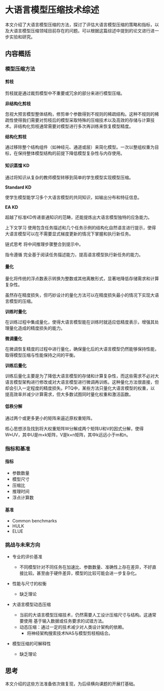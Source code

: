 # 大语言模型压缩技术综述

本文介绍了大语言模型压缩的方法，探讨了评估大语言模型压缩的策略和指标，以及大语言模型压缩领域目前存在的问题。可以根据这篇综述中提到的论文进行进一步实验和研究。

## 内容概括

### 模型压缩方法

#### 剪枝

剪枝就是通过裁剪模型中不重要或冗余的部分来进行模型压缩。

**非结构化剪枝**

忽视大预言模型整体结构，修剪单个参数得到不规则的稀疏结构。这种不规则的稀疏性使得我们需要对剪枝后的模型采取特殊的压缩技术以及高效的存储与计算技术。非结构化剪枝通常需要对模型进行多次再训练来恢复模型精度。

**结构化剪枝**

通过移除整个结构组件（如神经元、通道或层）来简化模型。一次以整组权重为目标，在保持整体模型结构的前提下降低模型复杂性与内存使用。

#### 知识蒸馏 KD

通过将知识从复杂的教师模型转移到简单的学生模型实现模型压缩。

**Standard KD**

使学生模型能学习多个大语言模型的共同知识，如输出分布和特征信息。

**EA KD**

超越了标准KD传递普通知识的范畴，还能提炼出大语言模型独特的应急能力。

上下文学习 使用包含任务描述和几个任务示例的结构化自然语言进行提示，使得大语言模型可以在不需要显式梯度更新的情况下掌握和执行新任务。

链式思考 将中间推理步骤整合到提示中。

指令遵循 完全基于阅读任务描述能力，提高语言模型执行新任务的能力。

#### 量化

量化将传统的浮点数表示转换为整数或其他离散形式，显著地降低存储需求和计算复杂性。

虽然存在精度损失，但巧妙设计的量化方法可以在精度损失最小的情况下实现大语言模型的压缩。

**训练时量化**

在训练过程中集成量化，使得大语言模型能在训练时就适应低精度表示，增强其处理量化造成的精度损失的能力。

**微调量化**

在微调恢复精度的过程中进行量化，确保量化后的大语言模型仍然能够保持性能，取得模型压缩与性能保持之间的平衡。

**训练后量化**

训练后量化主要是为了降低大语言模型的存储和计算复杂性，而这些需求不必对大语言模型架构进行修改或对大语言模型进行微调再训练。这种量化方法很直接，但却会引入一定程度的精度损失。PTQ中，某些方法只量化大语言模型的权重，以提高效率并减少计算需求，但大多数试图同时量化权重和激活函数。

#### 低秩分解

通过两个或更多更小的矩阵来逼近原权重矩阵。

核心思想涉及找到将大权重矩阵W分解成两个矩阵U和V的因式分解，使得W≈UV，其中U是m×k矩阵，V是k×n矩阵，其中k远远小于m和n。

### 指标和基准

#### 指标

- 参数数量
- 模型尺寸
- 压缩比
- 推理时间
- 浮点计算数

#### 基准

- Common benchmarks
- HULK
- ELUE

### 挑战与未来方向

- 专业的评价基准
  - 不同模型针对不同任务在加速比、参数数量、准确性上存在差异，不好直接比较。甚至由于硬件差异，模型的比较可能会进一步复杂化。


- 性能与尺寸的权衡
  - 缺乏理论
- 大语言模型动态压缩
  - 当前的大语言模型压缩技术，仍然需要人工设计压缩尺寸与结构。这通常要使用 基于输入数据或任务要求的试错方法。
  - 动态压缩：通过一定的技术减少对人类设计架构的依赖。
    - 将神经架构搜索技术NAS与模型剪枝相结合。
- 模型压缩的可解释性
  - 缺乏理论

## 思考

本文介绍的这些方法准备依次做复现，为后续横向课题的开展打基础。